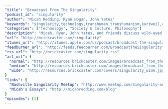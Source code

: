 ```yaml
---
"title": "Broadcast From The Singularity"
"podcast_id": "singularity"
"author": "Micah Redding, Ryan Hogan, John Yates"
"keywords": "singularity,technology,transhuman,transhumanism,kurzweil,artificial,intelligence,technium,kevin,kelly"
"categories": ["Technology", "Society & Culture, Philosophy"]
"description": "Micah, Ryan, John Yates, and friends discuss wild-eyed ideas about the future. With unique guests, they delve into life in the age of constantly accelerating change, and what that means for technology, culture, and the future of the world."
"url": "http://brickcaster.com/singularity"
"itunes_url": "http://itunes.apple.com/us/podcast/broadcast-the-singularity/id495667410"
"feedburner_url": "http://feeds.feedburner.com/BroadcastTheSingularity"
"rss_url": "http://brickcaster.com/singularity.rss"
"art_url": {
  "normal": "http://resources.brickcaster.com/images/broadcast_from_the_singularity.jpg",
  "medium": "http://resources.brickcaster.com/images/broadcast_from_the_singularity_small.jpg",
  "wide": "http://resources.brickcaster.com/covers/singularity_wide.jpg"
}
"links": {
  "Nashville Singularity Meetup": "http://www.meetup.com/Singularity-and-Beer/",
  "Micah's Essays": "http://micahredding.com/blog"
}
"episodes": [1]
---
```

